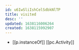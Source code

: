 ```yaml
---
id: u6IwSliIshCelSdbkNlTP
title: visited
desc: ''
updated: 1638116006264
created: 1638115992907
---
```




- [[p.instanceOf]] [[pc.Activity]]
